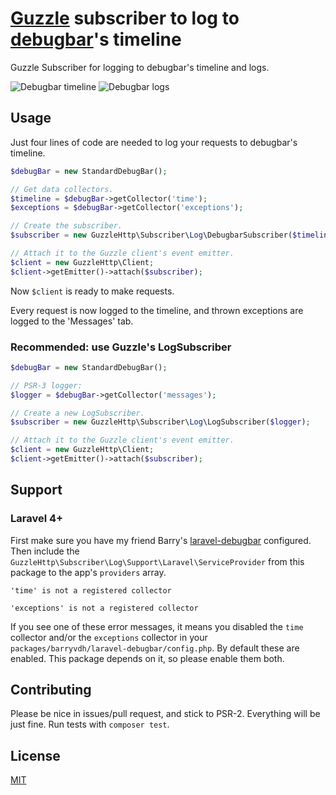 # [Guzzle](http://docs.guzzlephp.org/en/latest/) subscriber to log to [debugbar](https://github.com/maximebf/php-debugbar)'s timeline

Guzzle Subscriber for logging to debugbar's timeline and logs.

![Debugbar timeline](https://www.dropbox.com/s/cabwqycckbu681b/debugbar-timeline.png?dl=1 "Debugbar timeline")
![Debugbar logs](https://www.dropbox.com/s/7rez2q1mbrl76yq/debugbar-logs.png?dl=1 "Debugbar logs")

## Usage

Just four lines of code are needed to log your requests to debugbar's timeline.

```php
$debugBar = new StandardDebugBar();

// Get data collectors.
$timeline = $debugBar->getCollector('time');
$exceptions = $debugBar->getCollector('exceptions');

// Create the subscriber.
$subscriber = new GuzzleHttp\Subscriber\Log\DebugbarSubscriber($timeline, $exceptions);

// Attach it to the Guzzle client's event emitter.
$client = new GuzzleHttp\Client;
$client->getEmitter()->attach($subscriber);
```

Now `$client` is ready to make requests.

Every request is now logged to the timeline, and thrown exceptions are logged to the 'Messages' tab.

### Recommended: use Guzzle's LogSubscriber

```php
$debugBar = new StandardDebugBar();

// PSR-3 logger:
$logger = $debugBar->getCollector('messages');

// Create a new LogSubscriber.
$subscriber = new GuzzleHttp\Subscriber\Log\LogSubscriber($logger);

// Attach it to the Guzzle client's event emitter.
$client = new GuzzleHttp\Client;
$client->getEmitter()->attach($subscriber);
```

## Support

### Laravel 4+

First make sure you have my friend Barry's [laravel-debugbar](https://github.com/barryvdh/laravel-debugbar) configured.
Then include the `GuzzleHttp\Subscriber\Log\Support\Laravel\ServiceProvider` from this package to the app's `providers`
array.

`'time' is not a registered collector`

`'exceptions' is not a registered collector`

If you see one of these error messages, it means you disabled the `time` collector and/or the `exceptions` collector
in your `packages/barryvdh/laravel-debugbar/config.php`. By default these are enabled. This package depends on it,
so please enable them both.

## Contributing

Please be nice in issues/pull request, and stick to PSR-2. Everything will be just fine.
Run tests with `composer test`.

## License

[MIT](license)
